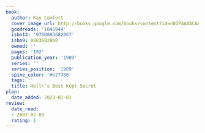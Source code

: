 ```yaml
---
book:
  author: Ray Comfort
  cover_image_url: http://books.google.com/books/content?id=n0IPAAAACAAJ&printsec=frontcover&img=1&zoom=1&source=gbs_api
  goodreads: '1041944'
  isbn13: '9780883682067'
  isbn9: 0883682060
  owned: ''
  pages: '192'
  publication_year: '1989'
  series: ''
  series_position: '1989'
  spine_color: '#e27780'
  tags: ''
  title: Hell\'s Best Kept Secret
plan:
  date_added: 2023-01-01
review:
  date_read:
  - 2007-02-03
  rating: 1
---
```

